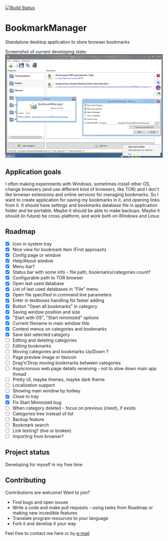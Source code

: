 [![Build Status](https://travis-ci.org/u1035/BookmarkManager.svg?branch=master)](https://travis-ci.org/u1035/BookmarkManager)

# BookmarkManager
Standalone desktop application to store browser bookmarks

Screenshot of current developing state:
![Main window screenshot](screenshot.png)


## Application goals
I often making experiments with Windows, sometimes install other OS, change browsers (and use different kind of browsers, like TOR) and I don't like browser extensions and online services for managing bookmarks. So I want to create application for saving my bookmarks in it, and opening links from it. It should have settings and bookmarks database file in application folder and be portable. Maybe it should be able to make backups. Maybe it should (in future) be cross-platform, and work both on Windows and Linux.

## Roadmap

- [x] Icon in system tray
- [x] Nice view for bookmark item (First approach)
- [x] Config page or window
- [x] Help/About window
- [x] Menu bar?
- [x] Status bar with some info - file path, bookmarks/categories count?
- [x] Configurable path to TOR browser
- [x] Open last used database
- [x] List of last used databases in "File" menu
- [x] Open file specified in command line parameters
- [x] Enter in textboxes handling for faster adding
- [x] Button "Open all bookmarks" in category
- [x] Saving window position and size
- [x] "Start with OS", "Start minimized" options
- [x] Current filename in main window title
- [x] Context menus on categories and bookmarks
- [x] Save last selected category
- [ ] Editing and deleting categories
- [ ] Editing bookmarks
- [ ] Moving categories and bookmarks Up/Down ?
- [ ] Page preview image or favicon
- [ ] Drag'n'Drop moving bookmarks between categories
- [ ] Asyncronous web page details receiving - not to slow down main app thread
- [ ] Pretty UI, maybe themes, maybe dark theme
- [ ] Localization support
- [ ] Showing main window by hotkey
- [x] Close to tray
- [x] Fix Start Minimized bug
- [ ] When category deleted - focus on previous (/next), if exists
- [ ] Categories tree instead of list
- [ ] Backup feature
- [ ] Bookmark search
- [ ] Link testing? (live or broken)
- [ ] Importing from browser?

## Project status

Developing for myself in my free time

## Contributing

Contributions are welcome! Want to join?

* Find bugs and open issues
* Write a code and make pull requests - using tasks from Roadmap or making new incredible features
* Translate program resources to your language
* Fork it and develop it your way

Feel free to contact me here or by [e-mail](mailto:u1035@mail.ru)
